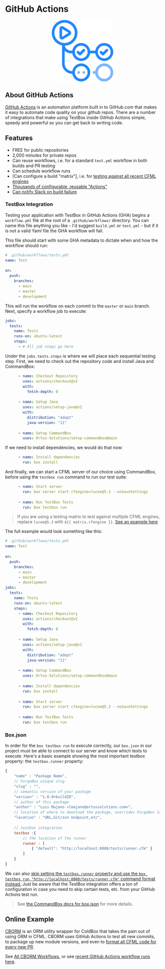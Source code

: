# GitHub Actions

<center>
<img src="../images/github-actions-logo.png" alt="GitHub Actions logo" />
</center>


## About GitHub Actions

[GitHub Actions](https://github.com/features/actions) is an automation platform built in to GitHub.com that makes it easy to automate code quality on your github repos. There are a number of integrations that make using TestBox inside GitHub Actions simple, speedy and powerful so you can get back to writing code.

## Features

* FREE for public repositories
* 2,000 minutes for private repos
* Can reuse workflows, i.e. for a standard `test.yml` workflow in both builds and PR testing
* Can schedule workflow runs
* [Can configure a build "matrix"], i.e. for [testing against all recent CFML engines](https://github.com/coldbox-modules/cborm/blob/development/.github/workflows/tests.yml#L20-L25)
* [Thousands of configurable, reusable "Actions"](https://github.com/marketplace?category=&query=&type=actions&verification=)
* [Can notify Slack on build failure](https://github.com/marketplace/actions/slack-notify)

### TestBox Integration

Testing your application with TestBox in GitHub Actions (GHA) begins a `workflow.yml` file at the root of a `.github/workflows/` directory. You can name this file anything you like - I'd suggest `build.yml` or `test.yml` - but if it is not a valid Yaml file the GHA workflow will fail.

This file should start with some GHA metadata to dictate when and how the workflow should run:

```yml
# .github/workflows/tests.yml
name: Test

on:
  push:
    branches:
      - main
      - master
      - development
```

This will run the workflow on each commit to the `master` or `main` branch. Next, specify a workflow job to execute:

```yml
jobs:
  tests:
    name: Tests
    runs-on: ubuntu-latest
    steps:
      - # All job steps go here
```

Under the `jobs.tests.steps` is where we will place each sequential testing step. First, we need to check out the repository code and install Java and CommandBox:

```yml
      - name: Checkout Repository
        uses: actions/checkout@v2
        with:
          fetch-depth: 0

      - name: Setup Java
        uses: actions/setup-java@v2
        with:
          distribution: "adopt"
          java-version: "11"

      - name: Setup CommandBox
        uses: Ortus-Solutions/setup-commandbox@main
```

If we need to install dependencies, we would do that now:

```yml
      - name: Install dependencies
        run: box install
```

And finally, we can start a CFML server of our choice using CommandBox, before using the `testbox run` command to run our test suite:

```yml
      - name: Start server
        run: box server start cfengine=lucee@5.3 --noSaveSettings

      - name: Run TestBox Tests
        run: box testbox run
```

> If you are using a testing matrix to test against multiple CFML engines, replace `lucee@5.3` with `${{ matrix.cfengine }}`. [See an example here](https://github.com/coldbox-modules/hyper/blob/main/.github/workflows/release.yml#L37)

The full example would look something like this:

```yml
# .github/workflows/tests.yml
name: Test

on:
  push:
    branches:
      - main
      - master
      - development
jobs:
  tests:
    name: Tests
    runs-on: ubuntu-latest
    steps:
      - name: Checkout Repository
        uses: actions/checkout@v2
        with:
          fetch-depth: 0

      - name: Setup Java
        uses: actions/setup-java@v2
        with:
          distribution: "adopt"
          java-version: "11"

      - name: Setup CommandBox
        uses: Ortus-Solutions/setup-commandbox@main

      - name: Install dependencies
        run: box install

      - name: Start server
        run: box server start cfengine=lucee@5.3 --noSaveSettings

      - name: Run TestBox Tests
        run: box testbox run
```

### Box.json

In order for the `box testbox run` to execute correctly, our `box.json` in our project must be able to connect to our server and know which tests to execute. Here's a basic example showing the most important testbox property: the `testbox.runner` property:

```javascript
{
    "name" : "Package Name",
    // ForgeBox unique slug
    "slug" : "",
    // semantic version of your package
    "version" : "1.0.0+buildID",
    // author of this package
    "author" : "Luis Majano <lmajano@ortussolutions.com>",
    // location of where to download the package, overrides ForgeBox location
    "location" : "URL,Git/svn endpoint,etc",

    // testbox integration
    testbox :{
        // The location of the runner
        runner : [
            { "default": "http://localhost:8080/tests/runner.cfm" }
        ]
    }
}
```

We can also [skip setting the `testbox.runner` property and use the `box testbox run "http://localhost:8080/tests/runner.cfm"` command format instead.](https://commandbox.ortusbooks.com/testbox-integration/test-runner#run-unit-test-suite-from-the-command-line) Just be aware that the TestBox integration offers a ton of configuration in case you need to skip certain tests, etc. from your GitHub Actions test run.

> See [the CommandBox docs for box.json](https://commandbox.ortusbooks.com/package-management/box.json/testbox#testbox.runner) for more details.

## Online Example

[CBORM](https://github.com/coldbox-modules/cborm) is an ORM utility wrapper for ColdBox that takes the pain out of using ORM in CFML. CBORM uses GitHub Actions to test all new commits, to package up new module versions, and even to [format all CFML code for every new PR](https://github.com/coldbox-modules/cborm/blob/development/.github/workflows/pr.yml#L29).

See [All CBORM Workflows](https://github.com/coldbox-modules/cborm/tree/development/.github/workflows), or see [recent GitHub Actions workflow runs here](https://github.com/coldbox-modules/cborm/actions).